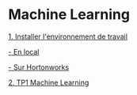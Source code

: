 # Machine Learning

[1. Installer l'environnement de travail](https://github.com/ctith/MachineLearning/blob/master/Installer_ENV.md)

[- En local](https://github.com/ctith/MachineLearning/blob/master/install%20pyspark%20TP.pdf)

[- Sur Hortonworks](https://github.com/ctith/MachineLearning/blob/master/install%20pyspark%20Hortonworks.pdf)

[2. TP1 Machine Learning](https://github.com/ctith/MachineLearning/blob/master/TP1_ML.md)

